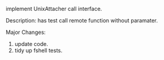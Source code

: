 implement UnixAttacher call interface.

Description:
has test call remote function without paramater.

Major Changes:
1. update code.
2. tidy up fshell tests.
